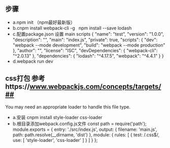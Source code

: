 ## 步骤
* a.npm init （npm最好最新版）
* b.cnpm install webpack-cli -g    npm install --save lodash
* c.配置package.json
设置 main scripts
{
  "name": "test",
  "version": "1.0.0",
  "description": "",
  "main": "index.js",
  "private": true,
  "scripts": {
    "dev": "webpack --mode development",
    "build": "webpack --mode production"
  },
  "author": "",
  "license": "ISC",
  "devDependencies": {
    "webpack-cli": "^2.0.13"
  },
  "dependencies": {
    "lodash": "^4.17.5",
    "webpack": "^4.4.1"
  }
}
* d.webpack run dev

## css打包 参考https://www.webpackjs.com/concepts/targets/##
You may need an appropriate loader to handle this file type.
+ a.安装 cnpm install style-loader css-loader
+ b.根目录添加webpack.config.js文件
const path = require('path');
module.exports = {
  entry: './src/index.js',
  output: {
    filename: 'main.js',
    path: path.resolve(__dirname, 'dist')
  },
  module: {
   rules: [
      {
       test: /\.css$/,
        use: [
         'style-loader',
           'css-loader'
        ]
     }
    ]
  }
};

